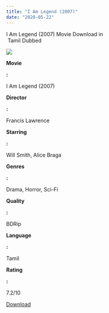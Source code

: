 ```yaml
---
title: "I Am Legend (2007)"
date: "2020-05-22"
---
```


I Am Legend (2007) Movie Download in  
 Tamil Dubbed

[![](https://1.bp.blogspot.com/-xxnQFlQtau0/XqOlPud9swI/AAAAAAAAAzI/xkRCbvMP_CMVfNQwECBwf7qvJ8cXFOYggCNcBGAsYHQ/s320/images{6a9242ac63492b6a27eb196a6e17803ac8b6d8f05d0536ef84b9c25d26eb437e}2B{6a9242ac63492b6a27eb196a6e17803ac8b6d8f05d0536ef84b9c25d26eb437e}252816{6a9242ac63492b6a27eb196a6e17803ac8b6d8f05d0536ef84b9c25d26eb437e}2529.jpeg)](https://1.bp.blogspot.com/-xxnQFlQtau0/XqOlPud9swI/AAAAAAAAAzI/xkRCbvMP_CMVfNQwECBwf7qvJ8cXFOYggCNcBGAsYHQ/s1600/images{6a9242ac63492b6a27eb196a6e17803ac8b6d8f05d0536ef84b9c25d26eb437e}2B{6a9242ac63492b6a27eb196a6e17803ac8b6d8f05d0536ef84b9c25d26eb437e}252816{6a9242ac63492b6a27eb196a6e17803ac8b6d8f05d0536ef84b9c25d26eb437e}2529.jpeg)

**Movie**

**:**

I Am Legend (2007)

**Director**

**:**

Francis Lawrence

**Starring**

**:**

Will Smith, Alice Braga

**Genres**

**:**

Drama, Horror, Sci-Fi

**Quality**

**:**

BDRip

**Language**

**:**

Tamil

**Rating**

**:**

7.2/10

[Download](http://d2.uptofiles.site//files/Tamil{6a9242ac63492b6a27eb196a6e17803ac8b6d8f05d0536ef84b9c25d26eb437e}20Dubbed{6a9242ac63492b6a27eb196a6e17803ac8b6d8f05d0536ef84b9c25d26eb437e}20Movies/I{6a9242ac63492b6a27eb196a6e17803ac8b6d8f05d0536ef84b9c25d26eb437e}20Am{6a9242ac63492b6a27eb196a6e17803ac8b6d8f05d0536ef84b9c25d26eb437e}20Legend{6a9242ac63492b6a27eb196a6e17803ac8b6d8f05d0536ef84b9c25d26eb437e}20(2007)/Mp4{6a9242ac63492b6a27eb196a6e17803ac8b6d8f05d0536ef84b9c25d26eb437e}20HD{6a9242ac63492b6a27eb196a6e17803ac8b6d8f05d0536ef84b9c25d26eb437e}20(640x360)/I{6a9242ac63492b6a27eb196a6e17803ac8b6d8f05d0536ef84b9c25d26eb437e}20Am{6a9242ac63492b6a27eb196a6e17803ac8b6d8f05d0536ef84b9c25d26eb437e}20Legend{6a9242ac63492b6a27eb196a6e17803ac8b6d8f05d0536ef84b9c25d26eb437e}20(2007){6a9242ac63492b6a27eb196a6e17803ac8b6d8f05d0536ef84b9c25d26eb437e}20HD{6a9242ac63492b6a27eb196a6e17803ac8b6d8f05d0536ef84b9c25d26eb437e}20(640x360).mp4)
